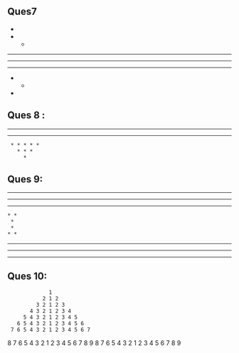 ## Ques7

*
* *
* * *
* * * *
* * *
* *
*

## Ques 8 :
 * * * * * * * * *
   * * * * * * *
     * * * * *
       * * *
         *

## Ques 9:

 * * * * *
  * * * *
   * * *
    * *
     *
     *
    * *
   * * *
  * * * *
 * * * * *

 ## Ques 10:
                 1 
               2 1 2
             3 2 1 2 3
           4 3 2 1 2 3 4
         5 4 3 2 1 2 3 4 5
       6 5 4 3 2 1 2 3 4 5 6
     7 6 5 4 3 2 1 2 3 4 5 6 7
   8 7 6 5 4 3 2 1 2 3 4 5 6 7 8
 9 8 7 6 5 4 3 2 1 2 3 4 5 6 7 8 9
